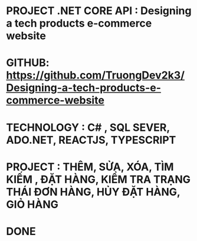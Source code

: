 ﻿# PROJECT .NET CORE API : Designing a tech products e-commerce website
# GITHUB: https://github.com/TruongDev2k3/Designing-a-tech-products-e-commerce-website
# TECHNOLOGY : C# , SQL SEVER, ADO.NET, REACTJS, TYPESCRIPT

# PROJECT : THÊM, SỬA, XÓA, TÌM KIẾM , ĐẶT HÀNG, KIỂM TRA TRẠNG THÁI ĐƠN HÀNG, HỦY ĐẶT HÀNG, GIỎ HÀNG
# DONE